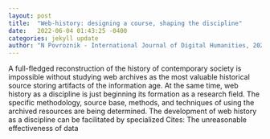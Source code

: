 ```yaml
---
layout: post
title:  "Web-history: designing a course, shaping the discipline"
date:   2022-06-04 01:43:25 -0400
categories: jekyll update
author: "N Povroznik - International Journal of Digital Humanities, 2022"
---
```

A full-fledged reconstruction of the history of contemporary society is impossible without studying web archives as the most valuable historical source storing artifacts of the information age. At the same time, web history as a discipline is just beginning its formation as a research field. The specific methodology, source base, methods, and techniques of using the archived resources are being determined. The development of web history as a discipline can be facilitated by specialized  Cites: The unreasonable effectiveness of data